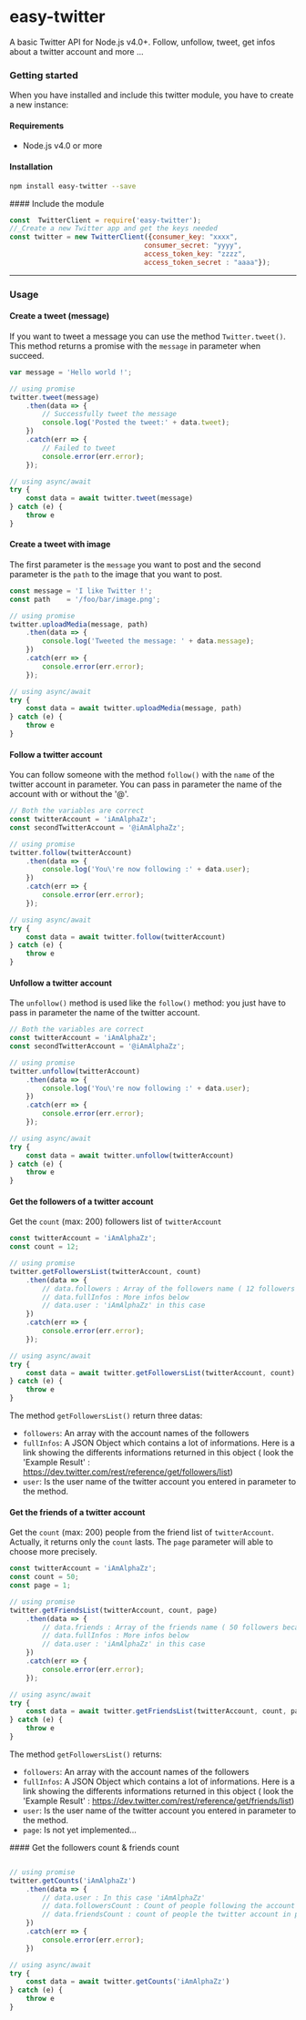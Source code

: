 # easy-twitter
A basic Twitter API for Node.js v4.0+.
Follow, unfollow, tweet, get infos about a twitter account and more ...

### Getting started
When you have installed and include this twitter module, you have to create a new instance:

#### Requirements
- Node.js v4.0 or more

#### Installation

```bash
npm install easy-twitter --save
```

#### Include the module

```javascript
const  TwitterClient = require('easy-twitter');
//_Create a new Twitter app and get the keys needed
const twitter = new TwitterClient({consumer_key: "xxxx",
                                 consumer_secret: "yyyy",
                                 access_token_key: "zzzz",
                                 access_token_secret : "aaaa"});
```
___
### Usage
#### Create a tweet (message)
If you want to tweet a message you can use the method `Twitter.tweet()`. This method returns a promise with the `message` in parameter when succeed.

```javascript
var message = 'Hello world !';

// using promise
twitter.tweet(message)
    .then(data => {
        // Successfully tweet the message
        console.log('Posted the tweet:' + data.tweet);
    })
    .catch(err => {
        // Failed to tweet
        console.error(err.error);
    });

// using async/await
try {
    const data = await twitter.tweet(message)
} catch (e) {
    throw e
}

```

#### Create a tweet with image
The first parameter is the `message` you want to post and the second parameter is the `path` to the image that you want to post.

```javascript
const message = 'I like Twitter !';
const path    = '/foo/bar/image.png';

// using promise
twitter.uploadMedia(message, path)
    .then(data => {
        console.log('Tweeted the message: ' + data.message);
    })
    .catch(err => {
        console.error(err.error);
    });

// using async/await
try {
    const data = await twitter.uploadMedia(message, path)
} catch (e) {
    throw e
}
```

#### Follow a twitter account
You can follow someone with the method `follow()` with the `name` of the twitter account in parameter. You can pass in parameter the name of the account with or without the '@'.

```javascript
// Both the variables are correct
const twitterAccount = 'iAmAlphaZz';
const secondTwitterAccount = '@iAmAlphaZz';

// using promise
twitter.follow(twitterAccount)
    .then(data => {
        console.log('You\'re now following :' + data.user);
    })
    .catch(err => {
        console.error(err.error);
    });

// using async/await
try {
    const data = await twitter.follow(twitterAccount)
} catch (e) {
    throw e
}
```

#### Unfollow a twitter account
The `unfollow()` method is used like the `follow()` method: you just have to pass in parameter the name of the twitter account.

```javascript
// Both the variables are correct
const twitterAccount = 'iAmAlphaZz';
const secondTwitterAccount = '@iAmAlphaZz';

// using promise
twitter.unfollow(twitterAccount)
    .then(data => {
        console.log('You\'re now following :' + data.user);    
    })
    .catch(err => {
        console.error(err.error);
    });

// using async/await
try {
    const data = await twitter.unfollow(twitterAccount)
} catch (e) {
    throw e
}
```

#### Get the followers of a twitter account
Get the `count` (max: 200) followers list of `twitterAccount`

```javascript
const twitterAccount = 'iAmAlphaZz';
const count = 12;

// using promise
twitter.getFollowersList(twitterAccount, count)
    .then(data => {
        // data.followers : Array of the followers name ( 12 followers because count = 12)
        // data.fullInfos : More infos below
        // data.user : 'iAmAlphaZz' in this case
    })
    .catch(err => {
        console.error(err.error);
    });

// using async/await
try {
    const data = await twitter.getFollowersList(twitterAccount, count)
} catch (e) {
    throw e
}
```

The method `getFollowersList()` return three datas:
- `followers`: An array with the account names of the followers
- `fullInfos`: A JSON Object which contains a lot of informations. Here is a link showing the differents informations returned in this object ( look the 'Example Result' : https://dev.twitter.com/rest/reference/get/followers/list)
- `user`: Is the user name of the twitter account you entered in parameter to the method.


#### Get the friends of a twitter account
Get the `count` (max: 200) people from the friend list of `twitterAccount`.
Actually, it returns only the `count` lasts. The `page` parameter will able to choose more precisely.

```javascript
const twitterAccount = 'iAmAlphaZz';
const count = 50;
const page = 1;

// using promise
twitter.getFriendsList(twitterAccount, count, page)
    .then(data => {
        // data.friends : Array of the friends name ( 50 followers because count = 50)
        // data.fullInfos : More infos below
        // data.user : 'iAmAlphaZz' in this case
    })
    .catch(err => {
        console.error(err.error);
    });

// using async/await
try {
    const data = await twitter.getFriendsList(twitterAccount, count, page)
} catch (e) {
    throw e
}
```

The method `getFollowersList()` returns:
- `followers`: An array with the account names of the followers
- `fullInfos`: A JSON Object which contains a lot of informations. Here is a link showing the differents informations returned in this object ( look the 'Example Result' : https://dev.twitter.com/rest/reference/get/friends/list)
- `user`: Is the user name of the twitter account you entered in parameter to the method.
- `page`: Is not yet implemented...

#### Get the followers count & friends count
```javascript

// using promise
twitter.getCounts('iAmAlphaZz')
    .then(data => {
        // data.user : In this case 'iAmAlphaZz'
        // data.followersCount : Count of people following the account in parameter
        // data.friendsCount : count of people the twitter account in parameter is following
    })
    .catch(err => {
        console.error(err.error);
    })

// using async/await
try {
    const data = await twitter.getCounts('iAmAlphaZz')
} catch (e) {
    throw e
}
```
